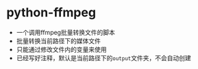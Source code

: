 # python-ffmpeg
* 一个调用ffmpeg批量转换文件的脚本
* 批量转换当前路径下的媒体文件 
* 只能通过修改文件内的变量来使用
* 已经写好注释，默认是当前路径下的`output`文件夹，不会自动创建
